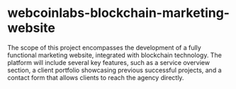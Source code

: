 # webcoinlabs-blockchain-marketing-website
The scope of this project encompasses the development of a fully functional marketing website, integrated with blockchain technology. The platform will include several key features, such as a service overview section, a client portfolio showcasing previous successful projects, and a contact form that allows clients to reach the agency directly.
